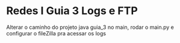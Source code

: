 # Redes I Guia 3 Logs e FTP
Alterar o caminho do projeto java guia_3 no main, rodar o main.py e configurar o fileZilla pra acessar os logs
